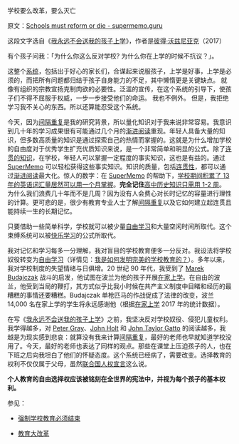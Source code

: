 学校要么改革，要么灭亡

原文：[Schools must reform or die - supermemo.guru](https://supermemo.guru/wiki/Schools_must_reform_or_die)

这段文字选自《[我永远不会送我的孩子上学](https://supermemo.guru/wiki/Problem_of_Schooling)》，作者是[彼得·沃兹尼亚克](https://supermemo.guru/wiki/Piotr_Wozniak)（2017）

有个孩子问我：「为什么你这么反对学校? 为什么你在上学的时候不抗议？」。

这整个[系统](https://supermemo.guru/wiki/School)，包括出于好心的家长们，合谋起来说服孩子，上学是好事，上学是必须的，而把所有问题都归结于孩子自身能力的不足，其中懒惰更是关键缺点。 就像有组织的宗教宣扬克制肉欲的必要性。泛滥的宣传，在这个系统的引导下，使孩子们不得不屈服于权威，一步一步接受他们的命运。 我也不例外。 但是，我拒绝学习我不关心的东西。所以还算能忍受这个系统。

今天，因为[间隔重复](https://supermemo.guru/wiki/Spaced_repetition)是我的研究背景，所以量化知识对于我来说非常容易。我意识到几十年的学习成果很有可能通过几个月的[渐进阅读](https://supermemo.guru/wiki/Incremental_reading)重现。年轻人具备大量的知识，但多数高质量的知识是通过探索自己的热情而掌握的。这就是为什么增加学校的自由度对于优秀学生扩充优质知识来说，是一个非常简单和明显的公式。除了[连贯的知识](https://supermemo.guru/wiki/Coherence)，在学校，年轻人可以掌握一定程度的事实知识，这也是有益的。通过 [SuperMemo](https://supermemo.guru/wiki/SuperMemo) 可以轻松获得这些事实知识。知识的质量，包括[连贯性](https://supermemo.guru/wiki/Coherence)，都可以通过[渐进阅读](https://supermemo.guru/wiki/Incremental_reading)最大化。惊人的数字：在  [SuperMemo](https://supermemo.guru/wiki/SuperMemo) 的帮助下，[学校期间积累了 13 年的英语词汇量居然可以用一个月掌握](https://supermemo.guru/wiki/13_years_of_school_in_a_month)。**完全记住**[高中历史知识只需用 1-2 周](https://supermemo.guru/wiki/Learning_history:_school_vs._self-directed_learning)。为什么我们浪费几十年而不是几周？因为没有人会费心对长时记忆的容量进行理性的计算。更可悲的是，很少有教育专业人士了解[间隔重复](https://supermemo.guru/wiki/Spaced_repetition)以及它如何建立起连贯且能持续一生的长期记忆。

只要借助一些简单科学，学校就可以被少量[自由学习](https://supermemo.guru/wiki/Free_learning)和大量空闲时间所取代。这个束缚系统可以被[快乐学习](https://supermemo.guru/wiki/Pleasure_of_learning)的公式所取代。

我对记忆和学习每多一分理解，我对盲目的学校教育便多一分反对。我设法将学校奴役转变为[自由学习](https://supermemo.guru/wiki/Free_learning)（详情见：[我是如何发明完美的学校教育的？](https://supermemo.guru/wiki/How_I_invented_perfect_schooling)）。多年以来，我对学校制度的失望情绪与日俱增。20 世纪 90 年代，我受到了 [Marek Budajczak](https://supermemo.guru/wiki/Marek_Budajczak) 战斗的启发，他试图在波兰为他的孩子开展[在家上学](https://supermemo.guru/wiki/Homeschooling)。在自由的波兰，他受到当局的鞭打，其方式似乎比我小时候在共产主义制度中目睹和经历的最糟糕的事情还要糟糕。Budajczak 单枪匹马的作战促成了法律的改变，波兰 14,000 名在家上学的学生将永远感谢他（根据[在家上学](https://supermemo.guru/wiki/Homeschooling) 2017 年的统计数据）。

在写《[我永远不会送我的孩子上学](https://supermemo.guru/wiki/I_would_never_send_my_kids_to_school)》之前，我坚决反对学校奴役、侵犯儿童权利。我学得越多，对 [Peter Gray](https://supermemo.guru/wiki/Peter_Gray)、[John Holt](https://supermemo.guru/wiki/John_Holt) 和 [John Taylor Gatto](https://supermemo.guru/wiki/John_Taylor_Gatto) 的阅读越多，我越是为现实感到悲哀：就算没有我来计算[间隔重复](https://supermemo.guru/wiki/Spaced_repetition)，最好的老师也早就知道学校没用了。今天，最好的老师也表达了同样的观点。那些在课堂上压迫孩子的人，也在下班之后向我坦白了他们的怀疑态度。这个系统已经病了，需要改变。选择教育的权利不仅仅属于父母，虽然[联合国人权宣言](https://supermemo.guru/wiki/Education_as_a_human_right)这么说。

**个人教育的自由选择权应该被铭刻在全世界的宪法中，并视为每个孩子的基本权利。**

参见：

- [强制学校教育必须结束](https://supermemo.guru/wiki/Compulsory_schooling_must_end)

- [教育大改革](https://supermemo.guru/wiki/Grand_Education_Reform)